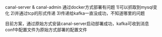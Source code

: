 canal-server & canal-admin 通过docker方式部署有问题
1)可以抓取到mysql变化
2)并通过tcp的形式传递
3)传递给kafka一直没成功，不知道哪里的问题

目前方案，通过原始方式安装canal-server启动部署成功，kafka可收到消息
conf中配置文件为原始方式部署的配置文件
